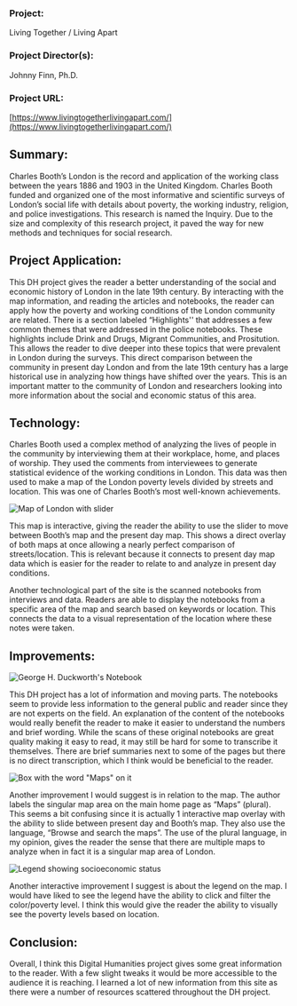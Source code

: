 ### Project: ###  
Living Together / Living Apart   
### Project Director(s): ###  
Johnny Finn, Ph.D.
### Project URL: ###  
[https://www.livingtogetherlivingapart.com/](https://www.livingtogetherlivingapart.com/)


## Summary: ## 

Charles Booth’s London is the record and application of the working class between the years 1886 and 1903 in the United Kingdom. Charles Booth funded and organized one of the most informative and scientific surveys of London’s social life with details about poverty, the working industry, religion, and police investigations. This research is named the Inquiry. Due to the size and complexity of this research project, it paved the way for new methods and techniques for social research.


## Project Application: ##

This DH project gives the reader a better understanding of the social and economic history of London in the late 19th century. By interacting with the map information, and reading the articles and notebooks, the reader can apply how the poverty and working conditions of the London community are related. There is a section labeled “Highlights'' that addresses a few common themes that were addressed in the police notebooks. These highlights include Drink and Drugs, Migrant Communities, and Prositution. This allows the reader to dive deeper into these topics that were prevalent in London during the surveys. This direct comparison between the community in present day London and from the late 19th century has a large historical use in analyzing how things have shifted over the years. This is an important matter to the community of London and researchers looking into more information about the social and economic status of this area.


## Technology: ##

Charles Booth used a complex method of analyzing the lives of people in the community by interviewing them at their workplace, home, and places of worship. They used the comments from interviewees to generate statistical evidence of the working conditions in London. This data was then used to make a map of the London poverty levels divided by streets and location. This was one of Charles Booth’s most well-known achievements. 

![Map of London with slider](https://kendyllmb.github.io/kendyllmb/images/map.jpeg)

This map is interactive, giving the reader the ability to use the slider to move between Booth’s map and the present day map. This shows a direct overlay of both maps at once allowing a nearly perfect comparison of streets/location. This is relevant because it connects to present day map data which is easier for the reader to relate to and analyze in present day conditions. 

Another technological part of the site is the scanned notebooks from interviews and data. Readers are able to display the notebooks from a specific area of the map and search based on keywords or location. This connects the data to a visual representation of the location where these notes were taken.


## Improvements: ##

![George H. Duckworth's Notebook](https://kendyllmb.github.io/kendyllmb/images/notebook.jpeg)

This DH project has a lot of information and moving parts. The notebooks seem to provide less information to the general public and reader since they are not experts on the field. An explanation of the content of the notebooks would really benefit the reader to make it easier to understand the numbers and brief wording. While the scans of these original notebooks are great quality making it easy to read, it may still be hard for some to transcribe it themselves. There are brief summaries next to some of the pages but there is no direct transcription, which I think would be beneficial to the reader.

![Box with the word "Maps" on it](https://kendyllmb.github.io/kendyllmb/images/maps.jpeg) 

Another improvement I would suggest is in relation to the map. The author labels the singular map area on the main home page as “Maps” (plural). This seems a bit confusing since it is actually 1 interactive map overlay with the ability to slide between present day and Booth’s map. They also use the language, “Browse and search the maps”. The use of the plural language, in my opinion, gives the reader the sense that there are multiple maps to analyze when in fact it is a singular map area of London.
 
![Legend showing socioeconomic status](https://kendyllmb.github.io/kendyllmb/images/legend.jpeg) 

Another interactive improvement I suggest is about the legend on the map. I would have liked to see the legend have the ability to click and filter the color/poverty level. I think this would give the reader the ability to visually see the poverty levels based on location. 


## Conclusion: ##

Overall, I think this Digital Humanities project gives some great information to the reader. With a few slight tweaks it would be more accessible to the audience it is reaching. I learned a lot of new information from this site as there were a number of resources scattered throughout the DH project.
